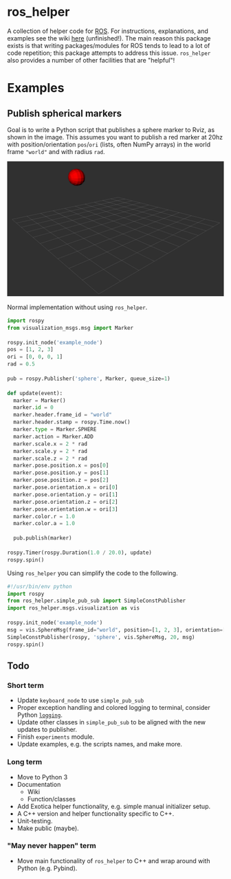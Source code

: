 # ros_helper

A collection of helper code for [ROS](https://www.ros.org/). For instructions, explanations, and examples see the wiki [here](https://github.com/cmower/ros_helper/wiki) (unfinished!). The main reason this package exists is that writing packages/modules for ROS tends to lead to a lot of code repetition; this package attempts to address this issue. `ros_helper` also provides a number of other facilities that are "helpful"!

# Examples

## Publish spherical markers

Goal is to write a Python script that  publishes a sphere marker to Rviz, as shown in the image. This assumes you want to publish a red marker at 20hz with position/orientation `pos`/`ori` (lists, often NumPy arrays) in the world frame `"world"` and with radius `rad`.

![](https://raw.githubusercontent.com/cmower/ros_helper/master/doc/images/sphere.png?token=AB6K7QDBJKPBJR2OCIGEXF25D5MEQ)

Normal implementation without using `ros_helper`. 
```python
import rospy
from visualization_msgs.msg import Marker

rospy.init_node('example_node')
pos = [1, 2, 3]
ori = [0, 0, 0, 1]
rad = 0.5

pub = rospy.Publisher('sphere', Marker, queue_size=1)

def update(event): 
  marker = Marker()
  marker.id = 0
  marker.header.frame_id = "world"
  marker.header.stamp = rospy.Time.now()
  marker.type = Marker.SPHERE
  marker.action = Marker.ADD
  marker.scale.x = 2 * rad
  marker.scale.y = 2 * rad
  marker.scale.z = 2 * rad
  marker.pose.position.x = pos[0]
  marker.pose.position.y = pos[1]
  marker.pose.position.z = pos[2]
  marker.pose.orientation.x = ori[0]
  marker.pose.orientation.y = ori[1]
  marker.pose.orientation.z = ori[2]
  marker.pose.orientation.w = ori[3]
  marker.color.r = 1.0
  marker.color.a = 1.0
  
  pub.publish(marker)

rospy.Timer(rospy.Duration(1.0 / 20.0), update)
rospy.spin()
```

Using `ros_helper` you can simplify the code to the following.
```python
#!/usr/bin/env python
import rospy
from ros_helper.simple_pub_sub import SimpleConstPublisher
import ros_helper.msgs.visualization as vis

rospy.init_node('example_node')
msg = vis.SphereMsg(frame_id="world", position=[1, 2, 3], orientation=[0, 0, 0, 1], radius=0.5, rgba=[1, 0, 0, 1])
SimpleConstPublisher(rospy, 'sphere', vis.SphereMsg, 20, msg)
rospy.spin()
```

## Todo

### Short term 

* Update `keyboard_node` to use `simple_pub_sub`
* Proper exception handling and colored logging to terminal, consider Python [`logging`](https://docs.python.org/2/library/logging.html).
* Update other classes in `simple_pub_sub` to be aligned with the new updates to publisher.
* Finish `experiments` module.
* Update examples, e.g. the scripts names, and make more.

### Long term

* Move to Python 3
* Documentation
  * Wiki
  * Function/classes
* Add Exotica helper functionality, e.g. simple manual initializer setup. 
* A C++ version and helper functionality specific to C++. 
* Unit-testing.
* Make public (maybe).

### "May never happen" term

* Move main functionality of `ros_helper` to C++ and wrap around with Python (e.g. Pybind).
